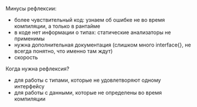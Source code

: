Минусы рефлексии:
* более чувствительный код: узнаем об ошибке не во время компиляции, а только в рантайме
* в коде нет информации о типах: статические анализаторы не применимы
* нужна дополнительная документация (слишком много interface{}, не всегда понятно, что именно там ждут)
* скорость

Когда нужна рефлексия?
* для работы с типами, которые не удовлетворяют одному интерфейсу
* для работы с данными, которые не определены во время компиляции

